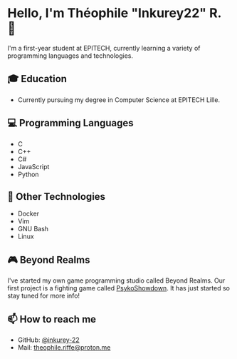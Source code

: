 # Hello, I'm Théophile "Inkurey22" R. 👋

I'm a first-year student at EPITECH, currently learning a variety of programming languages and technologies.

## 🎓 Education

- Currently pursuing my degree in Computer Science at EPITECH Lille.

## 💻 Programming Languages

- C
- C++
- C#
- JavaScript
- Python

## 🐳 Other Technologies

- Docker
- Vim
- GNU Bash
- Linux

## 🎮 Beyond Realms

I've started my own game programming studio called Beyond Realms. Our first project is a fighting game called [PsykoShowdown](https://github.com/Beyond-Realms/PsykoShowdown). It has just started so stay tuned for more info!

## 📫 How to reach me

- GitHub: [@inkurey-22](https://github.com/inkurey-22)
- Mail: theophile.riffe@proton.me
